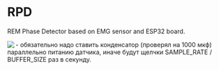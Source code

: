 # RPD
REM Phase Detector based on EMG sensor and ESP32 board.

<img align="left" src="https://repository-images.githubusercontent.com/405335378/fec287e1-7b86-4fd6-9ca9-b0c7e33494c2">
- обязательно надо ставить конденсатор (проверял на 1000 мкф) параллельно питанию датчика, иначе будут щелчки SAMPLE_RATE / BUFFER_SIZE раз в секунду.
